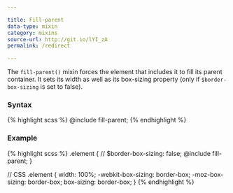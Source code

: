 ```yaml
---

title: Fill-parent
data-type: mixin
category: mixins
source-url: http://git.io/lYI_zA
permalink: /redirect

---
```


The `fill-parent()` mixin forces the element that includes it to fill its parent container. It sets its width as well as its box-sizing property (only if `$border-box-sizing` is set to false).

### Syntax

{% highlight scss %}
@include fill-parent;
{% endhighlight %}

### Example

{% highlight scss %}
.element {
  // $border-box-sizing: false;
  @include fill-parent;
}

// CSS
.element {
  width: 100%;
  -webkit-box-sizing: border-box;
  -moz-box-sizing: border-box;
  box-sizing: border-box;
}
{% endhighlight %}
